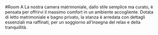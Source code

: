 #Room A
La nostra camera matrimoniale, dallo stile semplice ma curato, è pensata per offrirvi il massimo comfort in un ambiente accogliente. Dotata di letto matrimoniale e bagno privato, la stanza è arredata con dettagli essenziali ma raffinati, per un soggiorno all’insegna del relax e della tranquillità.